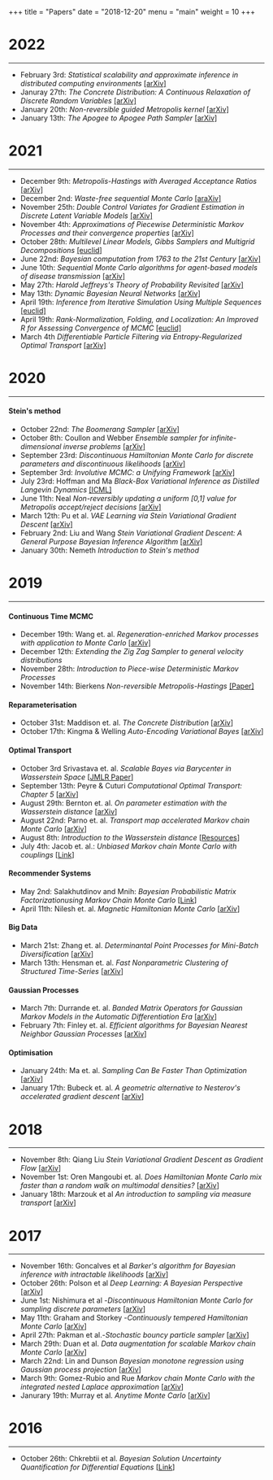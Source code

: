 +++
title = "Papers"
date = "2018-12-20"
menu = "main"
weight = 10
+++

# 2022
----

* February 3rd: *Statistical scalability and approximate inference in distributed computing environments* [[arXiv]](https://arxiv.org/abs/2112.15572)
* Januray 27th: *The Concrete Distribution: A Continuous Relaxation of Discrete Random Variables* [[arXiv]](https://arxiv.org/abs/1611.00712)
* January 20th: *Non-reversible guided Metropolis kernel* [[arXiv]](https://arxiv.org/abs/2005.05584)
* January 13th: *The Apogee to Apogee Path Sampler* [[arXiv]](https://arxiv.org/abs/2112.08187)

# 2021
----

* December 9th: *Metropolis-Hastings with Averaged Acceptance Ratios* [[arXiv]](https://arxiv.org/abs/2101.01253)
* December 2nd: *Waste-free sequential Monte Carlo* [[araXiv]](https://arxiv.org/abs/2011.02328)
* November 25th: *Double Control Variates for Gradient Estimation in Discrete Latent Variable Models* [[arXiv]](https://arxiv.org/abs/2111.05300)
* November 4th: *Approximations of Piecewise Deterministic Markov Processes and their convergence properties* [[arXiv]](https://arxiv.org/abs/2109.11827)
* October 28th: *Multilevel Linear Models, Gibbs Samplers and Multigrid Decompositions* [[euclid]](https://projecteuclid.org/journals/bayesian-analysis/advance-publication/Multilevel-Linear-Models-Gibbs-Samplers-and-Multigrid-Decompositions/10.1214/20-BA1242.full)
* June 22nd: *Bayesian computation from 1763 to the 21st Century* [[arXiv]](https://arxiv.org/abs/2004.06425)
* June 10th: *Sequential Monte Carlo algorithms for agent-based models of disease transmission* [[arXiv]](https://arxiv.org/abs/2101.12156)
* May 27th: *Harold Jeffreys's Theory of Probability Revisited* [[arXiv]](https://arxiv.org/abs/0804.3173)
* May 13th: *Dynamic Bayesian Neural Networks* [[arXiv]](https://arxiv.org/abs/2004.06963)
* April 19th: *Inference from Iterative Simulation Using Multiple Sequences* [[euclid]](https://projecteuclid.org/journals/statistical-science/volume-7/issue-4/Inference-from-Iterative-Simulation-Using-Multiple-Sequences/10.1214/ss/1177011136.full)
* April 19th: *Rank-Normalization, Folding, and Localization: An Improved R for Assessing Convergence of MCMC* [[euclid]](https://projecteuclid.org/journals/bayesian-analysis/volume-16/issue-2/Rank-Normalization-Folding-and-Localization--An-Improved-R%cb%86-for/10.1214/20-BA1221.full)
* March 4th *Differentiable Particle Filtering via Entropy-Regularized Optimal Transport* [[arXiv]](https://arxiv.org/abs/2102.07850)

# 2020
----

#### Stein's method

* October 22nd: *The Boomerang Sampler* [[arXiv]](https://arxiv.org/pdf/2006.13777.pdf)
* October 8th: Coullon and Webber *Ensemble sampler for infinite-dimensional inverse problems* [[arXiv]](https://arxiv.org/abs/2010.15181)
* September 23rd: *Discontinuous Hamiltonian Monte Carlo for discrete parameters and discontinuous likelihoods* [[arXiv]](https://arxiv.org/pdf/1705.08510.pdf)
* September 3rd: *Involutive MCMC: a Unifying Framework* [[arXiv]](https://arxiv.org/abs/2006.16653)
* July 23rd: Hoffman and Ma *Black-Box Variational Inference as Distilled Langevin Dynamics* [[ICML]](https://proceedings.icml.cc/paper/2020/hash/a753a43564c29148df3150afb4475440-Abstract.html)
* June 11th: Neal *Non-reversibly updating a uniform [0,1] value for Metropolis accept/reject decisions* [[arXiv]](https://arxiv.org/abs/2001.11950)
* March 12th: Pu et al. *VAE Learning via Stein Variational Gradient Descent* [[arXiv]](https://arxiv.org/abs/1704.05155)
* February 2nd: Liu and Wang *Stein Variational Gradient Descent: A General Purpose Bayesian Inference Algorithm* [[arXiv]](https://arxiv.org/abs/1608.04471)
* January 30th: Nemeth *Introduction to Stein's method*


# 2019
----

#### Continuous Time MCMC

* December 19th: Wang et. al. _Regeneration-enriched Markov processes with application to Monte Carlo_ [[arXiv]](https://arxiv.org/abs/1910.05037)
* December 12th: _Extending the Zig Zag Sampler to general velocity distributions_
* November 28th: _Introduction to Piece-wise Deterministic Markov Processes_
* November 14th: Bierkens _Non-reversible Metropolis-Hastings_ [[Paper]](https://link.springer.com/article/10.1007/s11222-015-9598-x)

#### Reparameterisation

* October 31st: Maddison et. al. _The Concrete Distribution_ [[arXiv](https://arxiv.org/abs/1611.00712)]
* October 17th: Kingma \& Welling _Auto-Encoding Variational Bayes_ [[arXiv](https://arxiv.org/abs/1312.6114)]

#### Optimal Transport

* October 3rd Srivastava et. al. _Scalable Bayes via Barycenter in Wasserstein Space_ [[JMLR Paper](http://www.jmlr.org/papers/v19/17-084.html)]
* September 13th: Peyre \& Cuturi _Computational Optimal Transport: Chapter 5_  [[arXiv](https://arxiv.org/abs/1803.00567)]
* August 29th: Bernton et. al. _On parameter estimation with the Wasserstein distance_  [[arXiv](https://arxiv.org/abs/1701.05146)]
* August 22nd: Parno et. al. _Transport map accelerated Markov chain Monte Carlo_  [[arXiv](https://arxiv.org/abs/1412.5492)]
* August 8th: _Introduction to the Wasserstein distance_  [[Resources](../post/sherlock_resources)]
* July 4th: Jacob et. al.: _Unbiased Markov chain Monte Carlo with couplings_  [[Link](https://arxiv.org/abs/1708.03625)]

#### Recommender Systems

* May 2nd: Salakhutdinov and Mnih: _Bayesian Probabilistic Matrix Factorizationusing Markov Chain Monte Carlo_  [[Link](https://www.cs.toronto.edu/~amnih/papers/bpmf.pdf)]
* April 11th: Nilesh et. al. _Magnetic Hamiltonian Monte Carlo_  [[arXiv](https://arxiv.org/abs/1607.02738)]

#### Big Data

* March 21st: Zhang et. al. _Determinantal Point Processes for Mini-Batch Diversification_  [[arXiv](https://arxiv.org/abs/1705.00607)]
* March 13th: Hensman et. al. _Fast Nonparametric Clustering of Structured Time-Series_  [[arXiv](https://arxiv.org/abs/1401.1605)]

#### Gaussian Processes

* March 7th: Durrande et. al. _Banded Matrix Operators for Gaussian Markov Models in the Automatic Differentiation Era_  [[arXiv](https://arxiv.org/abs/1902.10078)]
* February 7th: Finley et. al.  _Efficient algorithms for Bayesian Nearest Neighbor Gaussian Processes_  [[arXiv](https://arxiv.org/abs/1702.00434)]

#### Optimisation

* January 24th: Ma et. al. _Sampling Can Be Faster Than Optimization_  [[arXiv](https://arxiv.org/abs/1811.08413)]
* January 17th: Bubeck et. al. _A geometric alternative to Nesterov's accelerated gradient descent_  [[arXiv](https://arxiv.org/abs/1506.08187)]

# 2018
----

* November 8th: Qiang Liu _Stein Variational Gradient Descent as Gradient Flow_  [[arXiv](https://arxiv.org/abs/1704.07520)]
* November 1st: Oren Mangoubi et. al. _Does Hamiltonian Monte Carlo mix faster than a random walk on multimodal densities?_  [[arXiv](https://arxiv.org/abs/1808.03230)]
* January 18th: Marzouk et al _An introduction to sampling via measure transport_  [[arXiv](https://arxiv.org/abs/1602.05023)]

# 2017
----

*   November 16th: Goncalves et al _Barker's algorithm for Bayesian inference with intractable likelihoods_ \[[arXiv](https://arxiv.org/abs/1709.07710)\]
*   October 26th: Polson et al _Deep Learning: A Bayesian Perspective_ \[[arXiv](https://arxiv.org/abs/1706.00473)\]
*   June 1st: Nishimura et al -_Discontinuous Hamiltonian Monte Carlo for sampling discrete parameters_ \[[arXiv](https://arxiv.org/abs/1705.08510)\]
*   May 11th: Graham and Storkey -_Continuously tempered Hamiltonian Monte Carlo_ \[[arXiv](https://arxiv.org/pdf/1704.03338.pdf)\]
*   April 27th: Pakman et al.-_Stochastic bouncy particle sampler_ \[[arXiv](https://arxiv.org/pdf/1609.00770.pdf)\]
*   March 29th: Duan et al. _Data augmentation for scalable Markov chain Monte Carlo_ \[[arXiv](https://arxiv.org/abs/1703.03123)\]
*   March 22nd: Lin and Dunson _Bayesian monotone regression using Gaussian process projection_ \[[arXiv](https://arxiv.org/abs/1306.4041)\]
*   March 9th: Gomez-Rubio and Rue _Markov chain Monte Carlo with the integrated nested Laplace approximation_ \[[arXiv](https://arxiv.org/abs/1701.07844)\]
*   Janurary 19th: Murray et al. _Anytime Monte Carlo_ \[[arXiv](https://arxiv.org/pdf/1612.03319v1.pdf)\]

# 2016
----

*   October 26th: Chkrebtii et al. _Bayesian Solution Uncertainty Quantification for Differential Equations_ \[[Link](https://projecteuclid.org/euclid.ba/1473276259)\]